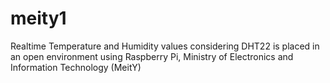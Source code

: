 # meity1
Realtime Temperature and Humidity values considering DHT22 is placed in an open environment using Raspberry Pi, Ministry of Electronics and Information Technology (MeitY)
